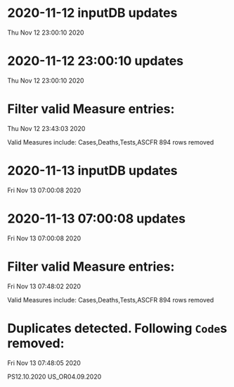
# 2020-11-12 inputDB updates 
 Thu Nov 12 23:00:10 2020 


# 2020-11-12 23:00:10 updates 
 Thu Nov 12 23:00:10 2020 


# Filter valid Measure entries: 
 Thu Nov 12 23:43:03 2020 

Valid Measures include: Cases,Deaths,Tests,ASCFR
 894 rows removed
# 2020-11-13 inputDB updates 
 Fri Nov 13 07:00:08 2020 


# 2020-11-13 07:00:08 updates 
 Fri Nov 13 07:00:08 2020 


# Filter valid Measure entries: 
 Fri Nov 13 07:48:02 2020 

Valid Measures include: Cases,Deaths,Tests,ASCFR
 894 rows removed
# Duplicates detected. Following `Code`s removed: 
 Fri Nov 13 07:48:05 2020 

PS12.10.2020
US_OR04.09.2020